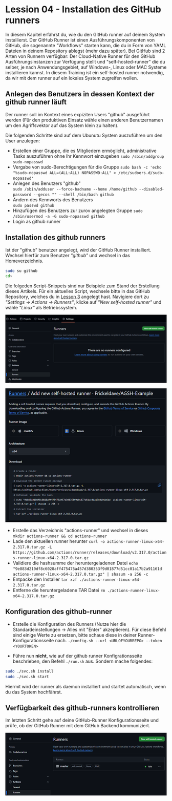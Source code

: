 
# Lession 04 - Installation des GitHub runners

In diesem Kapitel erfährst du, wie du den GitHub runner auf deinem System installierst. Der GitHub Runner ist einen Ausführungskomponenten von GitHub, die sogenannte "Workflows" starten kann, die du in Form von YAML Dateien in deinem Repository ablegst (mehr dazu später).
Bei GitHub sind 2 Arten von Runnern verfügbar: Der Cloud-Native Runner für den GitHub Ausführungsinstanzen zur Verfügung stellt und "self-hosted-runner" die du selber, je nach Anwendungsgebiet, auf Windows-, Linux oder MAC Systeme installieren kannst.
In diesem Training ist ein self-hosted runner notwendig, da wir mit dem runner auf ein lokales System zugreifen wollen.

## Anlegen des Benutzers in dessen Kontext der github runner läuft

Der runner soll im Kontext eines expiziten Users "github" ausgeführt werden (Für den produktiven Einsatz wähle einen anderen Benutzernamen um den Agriffsvektor auf das System klein zu halten).

Die folgenden Schritte sind auf dem Ubunutu System auszuführen um den User anzulegen:

- Erstellen einer Gruppe, die es Mitgliedern ermöglicht, administrative Tasks auszuführen ohne Ihr Kennwort einzugeben ```sudo /sbin/addgroup sudo-nopasswd```
- Vergabe von sudo-Berechtigungen für die Gruppe ```sudo bash -c 'echo "%sudo-nopasswd ALL=(ALL:ALL) NOPASSWD:ALL" > /etc/sudoers.d/sudo-nopasswd'```
- Anlegen des Benutzers "github"  
  ```sudo /sbin/adduser --force-badname --home /home/github --disabled-password --gecos "" --shell /bin/bash github```
- Ändern des Kennworts des Benutzers  
  ```sudo passwd github```
- Hinzufügen des Benutzers zur zurov angelegten Gruppe
  ```sudo /sbin/usermod -a -G sudo-nopasswd github```
- Login as github runner  

## Installation des github runners

Ist der "github" benutzer angelegt, wird der GitHub Runner installiert. Wechsel hierfür zum  Benutzer *"github"* und wechsel in das Homeverzeichnis.

```bash
sudo su github
cd~
```

Die folgeden Script-Snippets sind nur Beispiele zum Stand der Erstellung dieses Artikels. Für ein aktuelles Script, wechsele bitte in das GitHub Repository, welches du in [Lesson 3](./../Lesson03-Create_GH_Repo/Lesson03.md) angelegt hast. Navigiere dort zu *"Settings -> Actions -> Runners"*, klicke auf *"New self-hosted runner"* und wähle *"Linux"* als Betriebssystem.

![Settings of the github runner runner](./Screenshot%202024-06-07%20131043.png)

![Script to install the github runner](./Screenshot%202024-06-07%20131401.png)

- Erstelle das Verzeichnis "actions-runner" und wechsel in dieses  
  ```mkdir actions-runner && cd actions-runner```  
- Lade den aktuellen runner herunter
  ```curl -o actions-runner-linux-x64-2.317.0.tar.gz -L https://github.com/actions/runner/releases/download/v2.317.0/actions-runner-linux-x64-2.317.0.tar.gz```  
- Validiere die hashsumme der heruntergeladenen Datei
  ```echo "9e883d210df8c6028aff475475a457d380353f9d01877d51cc01a17b2a91161d  actions-runner-linux-x64-2.317.0.tar.gz" | shasum -a 256 -c```  
- Entpacke den Installer
  ```tar xzf ./actions-runner-linux-x64-2.317.0.tar.gz```
- Entferne die heruntergeladene TAR Datei
  ```rm ./actions-runner-linux-x64-2.317.0.tar.gz```

## Konfiguration des github-runner

- Erstelle die Konfiguration des Runners (Nutze hier die Standardeinstellungen -> Alles mit "Enter" akzeptieren). Für diese Befehl sind einige Werte zu ersetzen, bitte schaue diese in deiner Runner-Konfigurationsseite nach.
  ```./config.sh --url <URLOFYOURREPO> --token <YOURTOKEN>```

- Führe nun **nicht**, wie auf der github runner Konfigrationsseite beschrieben, den Befehl ```./run.sh``` aus. Sondern mache folgendes:

```bash
sudo ./svc.sh install
sudo ./svc.sh start
```

Hiermit wird der runner als daemon installiert und startet automatisch, wenn du das System hochfährst.

## Verfügbarkeit des github-runners kontrollieren

Im letzten Schritt gehe auf deine GitHub-Runner Konfigurationsseite und prüfe, ob der GitHub Runner mit dem GitHub Backend kommuniziert.

![Check github runner](./Screenshot%202024-06-10%20080659.png)